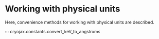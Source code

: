 # Working with physical units

Here, convenience methods for working with physical units are described.

::: cryojax.constants.convert_keV_to_angstroms
